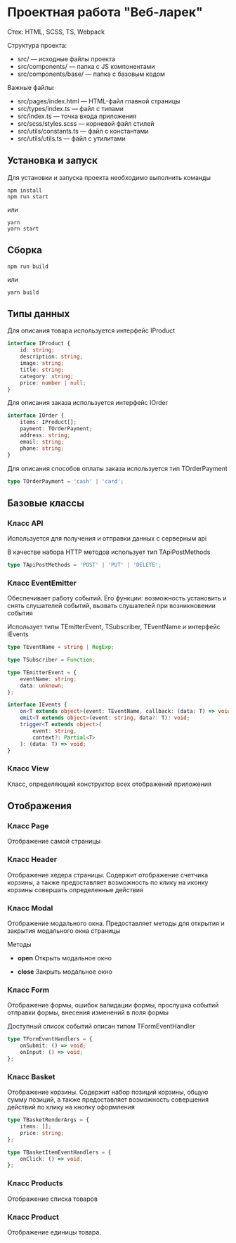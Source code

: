 # Проектная работа "Веб-ларек"

Стек: HTML, SCSS, TS, Webpack

Структура проекта:

- src/ — исходные файлы проекта
- src/components/ — папка с JS компонентами
- src/components/base/ — папка с базовым кодом

Важные файлы:

- src/pages/index.html — HTML-файл главной страницы
- src/types/index.ts — файл с типами
- src/index.ts — точка входа приложения
- src/scss/styles.scss — корневой файл стилей
- src/utils/constants.ts — файл с константами
- src/utils/utils.ts — файл с утилитами

## Установка и запуск

Для установки и запуска проекта необходимо выполнить команды

```
npm install
npm run start
```

или

```
yarn
yarn start
```

## Сборка

```
npm run build
```

или

```
yarn build
```

## Типы данных

Для описания товара используется интерфейс IProduct

```ts
interface IProduct {
	id: string;
	description: string;
	image: string;
	title: string;
	category: string;
	price: number | null;
}
```

Для описания заказа используется интерфейс IOrder

```ts
interface IOrder {
	items: IProduct[];
	payment: TOrderPayment;
	address: string;
	email: string;
	phone: string;
}
```

Для описания способов оплаты заказа используется тип TOrderPayment

```ts
type TOrderPayment = 'cash' | 'card';
```

## Базовые классы

### Класс **API**

Используется для получения и отправки данных с серверным api

В качестве набора HTTP методов использует тип TApiPostMethods

```ts
type TApiPostMethods = 'POST' | 'PUT' | 'DELETE';
```

### Класс **EventEmitter**

Обеспечивает работу событий. Его функции: возможность установить и снять слушателей событий, вызвать слушателей при возникновении события

Использует типы TEmitterEvent, TSubscriber, TEventName и интерфейс IEvents

```ts
type TEventName = string | RegExp;

type TSubscriber = Function;

type TEmitterEvent = {
	eventName: string;
	data: unknown;
};

interface IEvents {
	on<T extends object>(event: TEventName, callback: (data: T) => void): void;
	emit<T extends object>(event: string, data?: T): void;
	trigger<T extends object>(
		event: string,
		context?: Partial<T>
	): (data: T) => void;
}
```

### Класс **View**

Класс, определяющий конструктор всех отображений приложения

## Отображения

### Класс **Page**

Отображение самой страницы

### Класс **Header**

Отображение хедера страницы. Содержит отображение счетчика корзины, а также предоставляет возможность по клику на иконку корзины совершать определенные действия

### Класс **Modal**

Отображение модального окна. Предоставляет методы для открытия и закрытия модального окна страницы

Методы

- **open** Открыть модальное окно

- **close** Закрыть модальное окно

### Класс **Form**

Отображение формы, ошибок валидации формы, прослушка событий отправки формы, внесения изменений в поля формы

Доступный список событий описан типом TFormEventHandler

```ts
type TFormEventHandlers = {
	onSubmit: () => void;
	onInput: () => void;
};
```

### Класс **Basket**

Отображение корзины. Содержит набор позиций корзины, общую сумму позиций, а также предоставляет возможность совершения действий по клику на кнопку оформления

```ts
type TBasketRenderArgs = {
	items: [];
	price: string;
};

type TBasketItemEventHandlers = {
	onClick: () => void;
};
```

### Класс **Products**

Отображение списка товаров

### Класс **Product**

Отображение единицы товара.
